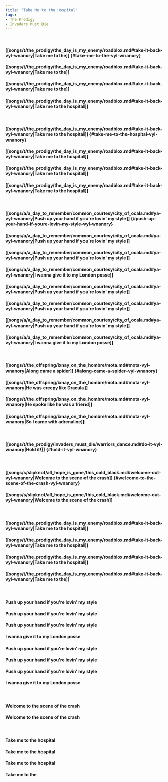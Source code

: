 ```yaml
---
title: "Take Me to the Hospital"
tags:
- The Prodigy
- Invaders Must Die
---
```

&nbsp;
#### [[songs/t/the_prodigy/the_day_is_my_enemy/roadblox.md#take-it-back-vyl-wnanory|Take me to the]] {#take-me-to-the-vyl-wnanory}
#### [[songs/t/the_prodigy/the_day_is_my_enemy/roadblox.md#take-it-back-vyl-wnanory|Take me to the]]
#### [[songs/t/the_prodigy/the_day_is_my_enemy/roadblox.md#take-it-back-vyl-wnanory|Take me to the]]
#### [[songs/t/the_prodigy/the_day_is_my_enemy/roadblox.md#take-it-back-vyl-wnanory|Take me to the hospital]]
&nbsp;
#### [[songs/t/the_prodigy/the_day_is_my_enemy/roadblox.md#take-it-back-vyl-wnanory|Take me to the hospital]] {#take-me-to-the-hospital-vyl-wnanory}
#### [[songs/t/the_prodigy/the_day_is_my_enemy/roadblox.md#take-it-back-vyl-wnanory|Take me to the hospital]]
#### [[songs/t/the_prodigy/the_day_is_my_enemy/roadblox.md#take-it-back-vyl-wnanory|Take me to the hospital]]
#### [[songs/t/the_prodigy/the_day_is_my_enemy/roadblox.md#take-it-back-vyl-wnanory|Take me to the hospital]]
&nbsp;
#### [[songs/a/a_day_to_remember/common_courtesy/city_of_ocala.md#ya-vyl-wnanory|Push up your hand if you're lovin' my style]] {#push-up-your-hand-if-youre-lovin-my-style-vyl-wnanory}
#### [[songs/a/a_day_to_remember/common_courtesy/city_of_ocala.md#ya-vyl-wnanory|Push up your hand if you're lovin' my style]]
#### [[songs/a/a_day_to_remember/common_courtesy/city_of_ocala.md#ya-vyl-wnanory|Push up your hand if you're lovin' my style]]
#### [[songs/a/a_day_to_remember/common_courtesy/city_of_ocala.md#ya-vyl-wnanory|I wanna give it to my London posse]]
#### [[songs/a/a_day_to_remember/common_courtesy/city_of_ocala.md#ya-vyl-wnanory|Push up your hand if you're lovin' my style]]
#### [[songs/a/a_day_to_remember/common_courtesy/city_of_ocala.md#ya-vyl-wnanory|Push up your hand if you're lovin' my style]]
#### [[songs/a/a_day_to_remember/common_courtesy/city_of_ocala.md#ya-vyl-wnanory|Push up your hand if you're lovin' my style]]
#### [[songs/a/a_day_to_remember/common_courtesy/city_of_ocala.md#ya-vyl-wnanory|I wanna give it to my London posse]]
&nbsp;
#### [[songs/t/the_offspring/ixnay_on_the_hombre/mota.md#mota-vyl-wnanory|Along came a spider]] {#along-came-a-spider-vyl-wnanory}
#### [[songs/t/the_offspring/ixnay_on_the_hombre/mota.md#mota-vyl-wnanory|He was creepy like Dracula]]
#### [[songs/t/the_offspring/ixnay_on_the_hombre/mota.md#mota-vyl-wnanory|He spoke like he was a friend]]
#### [[songs/t/the_offspring/ixnay_on_the_hombre/mota.md#mota-vyl-wnanory|So I came with adrenaline]]
&nbsp;
#### [[songs/t/the_prodigy/invaders_must_die/warriors_dance.md#do-it-vyl-wnanory|Hold it!]] {#hold-it-vyl-wnanory}
&nbsp;
#### [[songs/s/slipknot/all_hope_is_gone/this_cold_black.md#welcome-out-vyl-wnanory|Welcome to the scene of the crash]] {#welcome-to-the-scene-of-the-crash-vyl-wnanory}
#### [[songs/s/slipknot/all_hope_is_gone/this_cold_black.md#welcome-out-vyl-wnanory|Welcome to the scene of the crash]]
&nbsp;
#### [[songs/t/the_prodigy/the_day_is_my_enemy/roadblox.md#take-it-back-vyl-wnanory|Take me to the hospital]]
#### [[songs/t/the_prodigy/the_day_is_my_enemy/roadblox.md#take-it-back-vyl-wnanory|Take me to the hospital]]
#### [[songs/t/the_prodigy/the_day_is_my_enemy/roadblox.md#take-it-back-vyl-wnanory|Take me to the hospital]]
#### [[songs/t/the_prodigy/the_day_is_my_enemy/roadblox.md#take-it-back-vyl-wnanory|Take me to the]]
&nbsp;
#### Push up your hand if you're lovin' my style
#### Push up your hand if you're lovin' my style
#### Push up your hand if you're lovin' my style
#### I wanna give it to my London posse
#### Push up your hand if you're lovin' my style
#### Push up your hand if you're lovin' my style
#### Push up your hand if you're lovin' my style
#### I wanna give it to my London posse
&nbsp;
#### Welcome to the scene of the crash
#### Welcome to the scene of the crash
&nbsp;
#### Take me to the hospital
#### Take me to the hospital
#### Take me to the hospital
#### Take me to the
